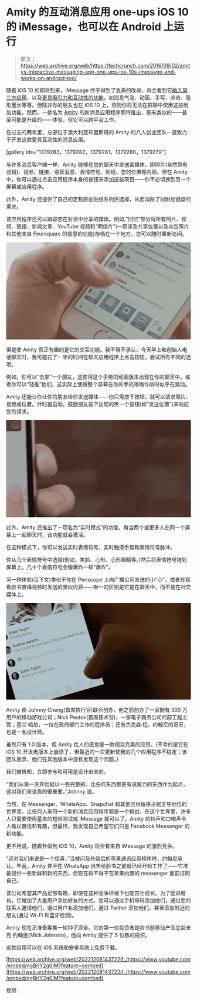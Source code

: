 # Amity 的互动消息应用 one-ups iOS 10 的 iMessage，也可以在 Android 上运行 

> 原文：<https://web.archive.org/web/https://techcrunch.com/2016/09/02/amitys-interactive-messaging-app-one-ups-ios-10s-imessage-and-works-on-android-too/>

随着 iOS 10 的即将到来，iMessage 终于得到了急需的改进，将会看到它[融入第三方应用](https://web.archive.org/web/20221208143722/https://beta.techcrunch.com/2016/06/13/apple-launches-imessage-apps-so-third-party-devs-can-get-join-your-convos/)，以及[更具吸引力和互动性的功能](https://web.archive.org/web/20221208143722/http://www.apple.com/ios/ios10-preview/)，如消息气泡、动画、手写、点击、隐形墨水等等。但除非你的朋友也在 iOS 10 上，否则你将无法在群聊中使用这些附加功能。然而，一款名为 [Amity](https://web.archive.org/web/20221208143722/https://amity.io/) 的新消息应用程序即将推出，带来类似的——甚至可能是升级的——体验，但它可以跨平台工作。

在过去的两年里，总部位于澳大利亚布里斯班的 Amity 的八人创业团队一直致力于开发这款更具互动性的消息应用。

[gallery ids="1379283，1379282，1379281，1379280，1379279"]

与许多消息客户端一样，Amity 能够在您的聊天中发送富媒体，即照片(自然带有滤镜)、视频、链接、语音消息、表情符号、贴纸、您的位置等内容。但在 Amity 中，你可以通过点击应用程序本身的按钮来添加这些项目——你不必切换到另一个屏幕或应用程序。

此外，Amity 还提供了自己的定制原创贴纸系列供选择，从而消除了对附加键盘的需求。

该应用程序还可以跟踪您在对话中分享的媒体。例如,“回忆”部分将所有照片、视频、链接、新闻文章、YouTube 视频和“明信片”(一项涉及共享位置以及众包照片和其他来自 Foursquare 的信息的功能)存档在一个地方，您可以随时重新访问。

![1-s1Xmp9F0ugy5zn_c_5lBvQ](img/dc91cc6d71d2118b99c44c5bfac1f114.png)

但是使 Amity 真正有趣的是它的交互功能。我不得不承认，今天早上和创始人电话聊天时，我可能花了一半的时间在聊天应用程序上点击按钮，尝试所有不同的选项。

例如，你可以“击掌”一个朋友，这使得这个手势的动画版本出现在你的聊天中，或者你可以“轻推”他们，这实际上使得整个屏幕在你的手机嗡嗡作响时似乎在晃动。

Amity 还能让你让你的朋友给你发送媒体——你只需按下按钮，就可以请求照片、视频或位置。计时器启动，鼓励朋友按下出现的另一个按钮(如“发送位置”)来响应您的请求。

![1-89vqYCGz9uU3PIGTMBpF3A](img/a850514bf08c0dd7830e2979efdc8d9d.png)

此外，Amity 还推出了一项名为“实时模式”的功能，每当两个或更多人在同一个屏幕上一起聊天时，该功能就会激活。

在这种模式下，你可以发送实时表情符号，实时触摸手势和表情符号脉冲。

你从几个表情符号中选择(例如，笑脸、心形、心形眼睛等。)然后将表情符号拖到屏幕上，几十个表情符号会像爆炸一样“爆炸”。

另一种体验(见下文)类似于你在 Periscope 上向广播公司发送的小“心”，或者在观看脸书直播视频时发送的类似内容——唯一的区别是它是在聊天中，而不是在社交媒体上。

![1-zFCp2qxZQfvRleakR6O7bw](img/7287afa470229797475ab52ebb96e738.png)

Amity 由 Johnny Cheng(首席执行官)联合创办，他之前创办了一家拥有 300 万用户的移动游戏公司；Nick Pestov(首席技术官)，一家电子商务公司的前工程主管；基兰·哈珀，一位在政府部门工作的程序员；还有杰克森·程，约翰尼的哥哥，也是一名设计师。

虽然只有 1.0 版本，但 Amity 给人的感觉是一款相当完美的应用。(不幸的是它在 iOS 10 开发者版本上崩溃了，但最近的一次更新使我的几个应用程序不稳定；该团队表示，他们在其他版本中没有发现这个问题。)

我们被告知，立即参与和可用是设计出来的。

“我们从第一天开始就以一些完整的、比任何东西都更有说服力的东西作为起点，这对我们来说真的很重要，”Johnny 说。

当然，在 Messenger、WhatsApp、Snapchat 和其他应用程序占据主导地位的世界里，让任何人采用一个新的消息应用程序都是一个挑战，在这个世界里，许多人只需要使用基本的短信测试或 iMessage 就可以了。Amity 的铃声和口哨声令人难以置信和有趣，但最终，我发现自己希望它们只是 Facebook Messenger 的新功能。

更不用说，随着升级到 iOS 10，Amity 将会有来自 iMessage 的激烈竞争。

“这对我们来说是一个惊喜，”当被问及升级后的苹果通讯应用程序时，约翰尼承认。毕竟，Amity 甚至在 WhatsApp 出售给脸书之前就已经开始工作了——它准备提供一些新鲜和新的东西，但现在将不得不在苹果内置的 messenger 面前证明自己。

该公司希望其产品足够有趣，即使在这种竞争环境下也能茁壮成长。为了促进增长，它增加了大量用户添加好友的方式。您可以通过手机号码添加他们，通过您的联系人邀请他们，通过用户名添加他们，通过 Twitter 添加他们，甚至添加附近的朋友(通过 Wi-Fi 和蓝牙检测)。

Amity 现在正准备筹集一轮种子资金。它的第一位投资者是脸书前移动产品总监米克·约翰逊(Mick Johnson)，他向 Amity 提供了 5 位数的投资。

这款应用可以在 iOS 系统和安卓系统上免费下载。

[https://web.archive.org/web/20221208143722if_/https://www.youtube.com/embed/ngBrlY2g0IM?feature=oembed](https://web.archive.org/web/20221208143722if_/https://www.youtube.com/embed/ngBrlY2g0IM?feature=oembed)

视频
